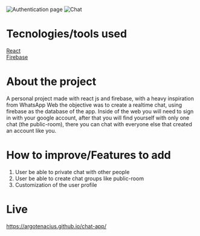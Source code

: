 ![Authentication page](https://user-images.githubusercontent.com/94071579/178111154-bf946703-7115-4623-8484-358ab2104b47.png)
![Chat](https://user-images.githubusercontent.com/94071579/178111155-b70d096c-4b46-4a0b-b500-d98577f1b49e.png)

# Tecnologies/tools used 

<a href="https://reactjs.org/"> React </a>
<br>
<a href="https://firebase.google.com/"> Firebase </a>

# About the project
A personal project made with react js and firebase, with a heavy inspiration from WhatsApp Web the objective was to create a realtime chat, using firebase as the database of the app. Inside of the web you will need to sign in with your google account, after that you will find yourself with only one chat (the public-room), there you can chat with everyone else that created an account like you. 

# How to improve/Features to add
1. User be able to private chat with other people
2. User be able to create chat groups like public-room
3. Customization of the user profile

# Live 
https://argotenacius.github.io/chat-app/
